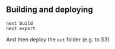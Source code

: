 ## Building and deploying

```
next build
next export
```

And then deploy the `out` folder (e.g. to S3)
